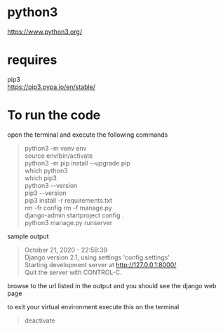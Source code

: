 # python3
https://www.python3.org/

# requires
pip3  
https://pip3.pypa.io/en/stable/

# To run the code
open the terminal and execute the following commands
> python3 -m venv env  
source env/bin/activate  
python3 -m pip install --upgrade pip  
which python3  
which pip3  
python3 --version  
pip3 --version  
pip3 install -r requirements.txt  
rm -fr config
rm -f manage.py  
django-admin startproject config .  
python3 manage.py runserver  

sample output
> October 21, 2020 - 22:58:39  
Django version 2.1, using settings 'config.settings'  
Starting development server at http://127.0.0.1:8000/  
Quit the server with CONTROL-C.  

browse to the url listed in the output and you should see the django web page  
  
to exit your virtual environment execute this on the terminal
> deactivate  


